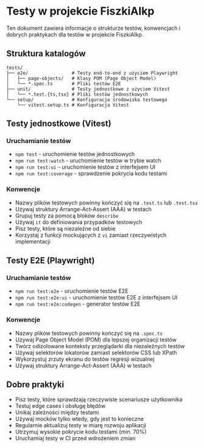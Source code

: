 # Testy w projekcie FiszkiAIkp

Ten dokument zawiera informacje o strukturze testów, konwencjach i dobrych praktykach dla testów w projekcie FiszkiAIkp.

## Struktura katalogów

```
tests/
├── e2e/                # Testy end-to-end z użyciem Playwright
│   ├── page-objects/   # Klasy POM (Page Object Model)
│   └── *.spec.ts       # Pliki testów E2E
├── unit/               # Testy jednostkowe z użyciem Vitest
│   └── *.test.{ts,tsx} # Pliki testów jednostkowych
└── setup/              # Konfiguracja środowiska testowego
    └── vitest.setup.ts # Konfiguracja Vitest
```

## Testy jednostkowe (Vitest)

### Uruchamianie testów

- `npm test` - uruchomienie testów jednostkowych
- `npm run test:watch` - uruchomienie testów w trybie watch
- `npm run test:ui` - uruchomienie testów z interfejsem UI
- `npm run test:coverage` - sprawdzenie pokrycia kodu testami

### Konwencje

- Nazwy plików testowych powinny kończyć się na `.test.ts` lub `.test.tsx`
- Używaj struktury Arrange-Act-Assert (AAA) w testach
- Grupuj testy za pomocą bloków `describe`
- Używaj `it` do definiowania przypadków testowych
- Pisz testy, które są niezależne od siebie
- Korzystaj z funkcji mockujących z `vi` zamiast rzeczywistych implementacji

## Testy E2E (Playwright)

### Uruchamianie testów

- `npm run test:e2e` - uruchomienie testów E2E
- `npm run test:e2e:ui` - uruchomienie testów E2E z interfejsem UI
- `npm run test:e2e:codegen` - generator testów E2E

### Konwencje

- Nazwy plików testowych powinny kończyć się na `.spec.ts`
- Używaj Page Object Model (POM) dla lepszej organizacji testów
- Twórz odizolowane konteksty przeglądarki dla niezależnych testów
- Używaj selektorów lokatorów zamiast selektorów CSS lub XPath
- Wykorzystuj zrzuty ekranu do testów regresji wizualnej
- Używaj struktury Arrange-Act-Assert (AAA) w testach

## Dobre praktyki

- Pisz testy, które sprawdzają rzeczywiste scenariusze użytkownika
- Testuj edge cases i obsługę błędów
- Unikaj zależności między testami
- Używaj mocków tylko wtedy, gdy jest to konieczne
- Regularnie aktualizuj testy w miarę rozwoju aplikacji
- Utrzymuj wysokie pokrycie kodu testami (min. 70%)
- Uruchamiaj testy w CI przed wdrożeniem zmian
